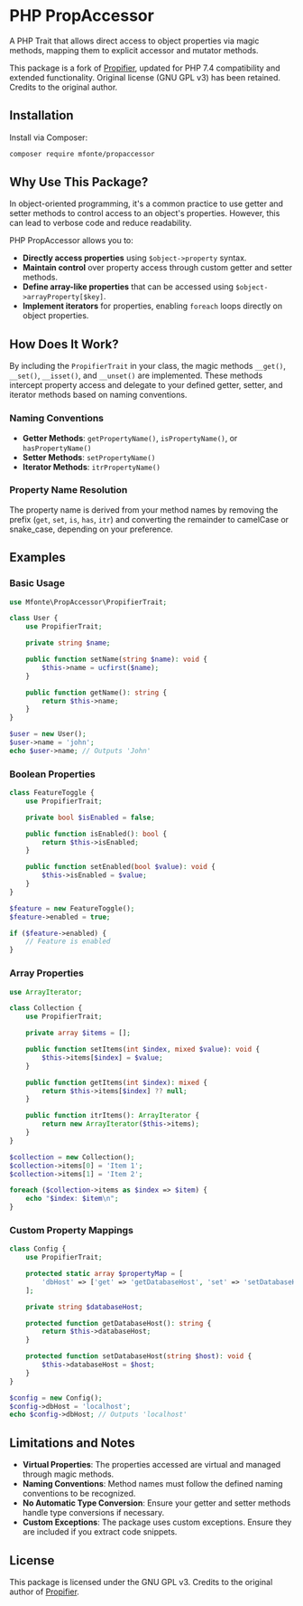 # PHP PropAccessor

A PHP Trait that allows direct access to object properties via magic methods, mapping them to explicit accessor and mutator methods.

This package is a fork of [Propifier](https://github.com/BapCat/Propifier), updated for PHP 7.4 compatibility and extended functionality. Original license (GNU GPL v3) has been retained. Credits to the original author.

## Installation

Install via Composer:

```bash
composer require mfonte/propaccessor
```

## Why Use This Package?

In object-oriented programming, it's a common practice to use getter and setter methods to control access to an object's properties. However, this can lead to verbose code and reduce readability.

PHP PropAccessor allows you to:

* **Directly access properties** using `$object->property` syntax.
* **Maintain control** over property access through custom getter and setter methods.
* **Define array-like properties** that can be accessed using `$object->arrayProperty[$key]`.
* **Implement iterators** for properties, enabling `foreach` loops directly on object properties.

## How Does It Work?

By including the `PropifierTrait` in your class, the magic methods `__get()`, `__set()`, `__isset()`, and `__unset()` are implemented. These methods intercept property access and delegate to your defined getter, setter, and iterator methods based on naming conventions.

### Naming Conventions

* **Getter Methods**: `getPropertyName()`, `isPropertyName()`, or `hasPropertyName()`
* **Setter Methods**: `setPropertyName()`
* **Iterator Methods**: `itrPropertyName()`

### Property Name Resolution

The property name is derived from your method names by removing the prefix (`get`, `set`, `is`, `has`, `itr`) and converting the remainder to camelCase or snake\_case, depending on your preference.

## Examples

### Basic Usage

```php
use Mfonte\PropAccessor\PropifierTrait;

class User {
    use PropifierTrait;

    private string $name;

    public function setName(string $name): void {
        $this->name = ucfirst($name);
    }

    public function getName(): string {
        return $this->name;
    }
}

$user = new User();
$user->name = 'john';
echo $user->name; // Outputs 'John'
```

### Boolean Properties

```php
class FeatureToggle {
    use PropifierTrait;

    private bool $isEnabled = false;

    public function isEnabled(): bool {
        return $this->isEnabled;
    }

    public function setEnabled(bool $value): void {
        $this->isEnabled = $value;
    }
}

$feature = new FeatureToggle();
$feature->enabled = true;

if ($feature->enabled) {
    // Feature is enabled
}
```

### Array Properties

```php
use ArrayIterator;

class Collection {
    use PropifierTrait;

    private array $items = [];

    public function setItems(int $index, mixed $value): void {
        $this->items[$index] = $value;
    }

    public function getItems(int $index): mixed {
        return $this->items[$index] ?? null;
    }

    public function itrItems(): ArrayIterator {
        return new ArrayIterator($this->items);
    }
}

$collection = new Collection();
$collection->items[0] = 'Item 1';
$collection->items[1] = 'Item 2';

foreach ($collection->items as $index => $item) {
    echo "$index: $item\n";
}
```

### Custom Property Mappings

```php
class Config {
    use PropifierTrait;

    protected static array $propertyMap = [
        'dbHost' => ['get' => 'getDatabaseHost', 'set' => 'setDatabaseHost'],
    ];

    private string $databaseHost;

    protected function getDatabaseHost(): string {
        return $this->databaseHost;
    }

    protected function setDatabaseHost(string $host): void {
        $this->databaseHost = $host;
    }
}

$config = new Config();
$config->dbHost = 'localhost';
echo $config->dbHost; // Outputs 'localhost'
```

## Limitations and Notes

* **Virtual Properties**: The properties accessed are virtual and managed through magic methods.
* **Naming Conventions**: Method names must follow the defined naming conventions to be recognized.
* **No Automatic Type Conversion**: Ensure your getter and setter methods handle type conversions if necessary.
* **Custom Exceptions**: The package uses custom exceptions. Ensure they are included if you extract code snippets.

## License

This package is licensed under the GNU GPL v3. Credits to the original author of [Propifier](https://github.com/BapCat/Propifier).